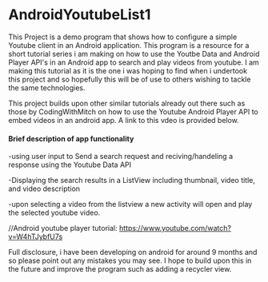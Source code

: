 # AndroidYoutubeList1

This Project is a demo program that shows how to configure a simple Youtube client in an Android application.
This program is a resource for a short tutorial series i am making on how to use the Youtbe Data and Android Player API's in an Android app
to search and play videos from youtube.
I am making this tutorial as it is the one i was hoping to find when i undertook this project and so hopefully this
will be of use to others wishing to tackle the same technologies.

This project builds upon other similar tutorials already out there such as those by CodingWithMitch on how to use 
the Youtube Android Player API to embed videos in an android app. A link to this vdeo is provided below.



#### Brief description of app functionality

  -using user input to Send a search request and reciving/handeling a response using the Youtube Data API
  
  -Displaying the search results in a ListView including thumbnail, video title, and video description 
  
  -upon selecting a video from the listview a new activity will open and play the selected youtube video.
  
 
//Android youtube player tutorial: 
https://www.youtube.com/watch?v=W4hTJybfU7s



Full disclosure, i have been developing on android for around 9 months and so please point out any mistakes you may see.
I hope to build upon this in the future and improve the program such as adding a recycler view.
